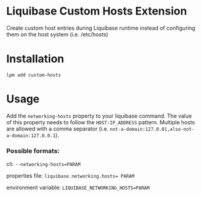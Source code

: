 # Liquibase Custom Hosts Extension
Create custom host entries during Liquibase runtime instead of configuring them on the host system (i.e. /etc/hosts)

# Installation
```shell
lpm add custom-hosts
```

# Usage
Add the `networking-hosts` property to your liquibase command. The value of this property needs to follow the `HOST:IP_ADDRESS` pattern. Multiple hosts are allowed with a comma separator (i.e. `not-a-domain:127.0.01,also-not-a-domain:127.0.0.1`).

### Possible formats:

cli: `--networking-hosts=PARAM`

properties file: `liquibase.networking.hosts= PARAM`

environment variable: `LIQUIBASE_NETWORKING_HOSTS=PARAM`